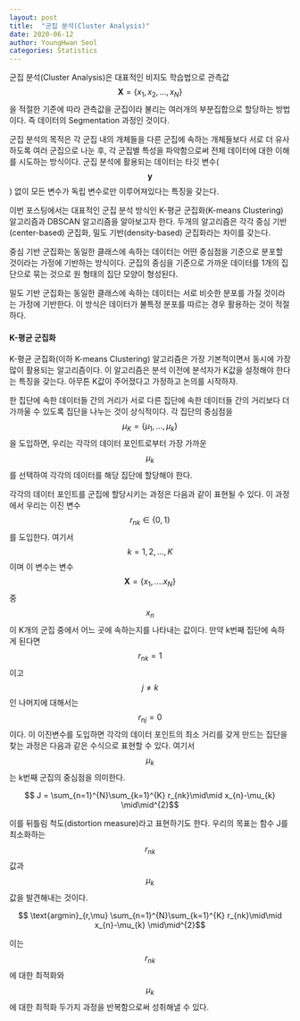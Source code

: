 ```yaml
---
layout: post
title:  "군집 분석(Cluster Analysis)"
date: 2020-06-12
author: YoungHwan Seol
categories: Statistics
---
```


군집 분석(Cluster Analysis)은 대표적인 비지도 학습법으로 관측값 $$\mathbf{X} = \{x_{1},x_{2},...,x_{N}\} $$ 을 적절한 기준에 따라 관측값을 군집이라 불리는 여러개의 부분집합으로 할당하는 방법이다. 즉 데이터의 Segmentation 과정인 것이다.

군집 분석의 목적은 각 군집 내의 개체들을 다른 군집에 속하는 개체들보다 서로 더 유사하도록 여러 군집으로 나눈 후, 각 군집별 특성을 파악함으로써 전체 데이터에 대한 이해를 시도하는 방식이다. 군집 분석에 활용되는 데이터는 타깃 변수($$\mathbf{y}$$) 없이 모든 변수가 독립 변수로만 이루어져있다는 특징을 갖는다.

이번 포스팅에서는 대표적인 군집 분석 방식인 K-평균 군집화(K-means Clustering) 알고리즘과 DBSCAN 알고리즘을 알아보고자 한다. 두개의 알고리즘은 각각 중심 기반(center-based) 군집화, 밀도 기반(density-based) 군집화라는 차이를 갖는다.

중심 기반 군집화는 동일한 클래스에 속하는 데이터는 어떤 중심점을 기준으로 분포할 것이라는 가정에 기반하는 방식이다. 군집의 중심을 기준으로 가까운 데이터를 1개의 집단으로 묶는 것으로 원 형태의 집단 모양이 형성된다.

밀도 기반 군집화는 동일한 클래스에 속하는 데이터는 서로 비슷한 분포를 가질 것이라는 가정에 기반한다. 이 방식은 데이터가 불특정 분포를 따르는 경우 활용하는 것이 적절하다.

#### K-평균 군집화

K-평균 군집화(이하 K-means Clustering) 알고리즘은 가장 기본적이면서 동시에 가장 많이 활용되는 알고리즘이다. 이 알고리즘은 분석 이전에 분석자가 K값을 설정해야 한다는 특징을 갖는다. 아무튼 K값이 주어졌다고 가정하고 논의를 시작하자.

한 집단에 속한 데이터들 간의 거리가 서로 다른 집단에 속한 데이터들 간의 거리보다 더 가까울 수 있도록 집단을 나누는 것이 상식적이다. 각 집단의 중심점을 $$\mu_{K} = \{\mu_{1},...,\mu_{k}\}$$ 을 도입하면, 우리는 각각의 데이터 포인트로부터 가장 가까운 $$\mu_{k}$$ 를 선택하여 각각의 데이터를 해당 집단에 할당해야 한다.

각각의 데이터 포인트를 군집에 할당시키는 과정은 다음과 같이 표현될 수 있다. 이 과정에서 우리는 이진 변수 $$r_{nk} \in \{0,1\}$$ 를 도입한다. 여기서 $$k = 1,2,...,K $$이며 이 변수는 변수 $$\mathbf{X}=\{x_{1},....x_{N}\}$$ 중 $$x_{n}$$ 이 K개의 군집 중에서 어느 곳에 속하는지를 나타내는 값이다. 만약 k번째 집단에 속하게 된다면 $$r_{nk} = 1$$ 이고 $$j \neq k$$인 나머지에 대해서는 $$r_{nj} = 0 $$ 이다. 이 이진변수를 도입하면 각각의 데이터 포인트의 최소 거리를 갖게 만드는 집단을 찾는 과정은 다음과 같은 수식으로 표현할 수 있다. 여기서 $$\mu_{k}$$ 는 k번째 군집의 중심점을 의미한다.

$$ J = \sum_{n=1}^{N}\sum_{k=1}^{K} r_{nk}\mid\mid x_{n}-\mu_{k} \mid\mid^{2}$$

이를 뒤틀림 척도(distortion measure)라고 표현하기도 한다. 우리의 목표는 함수 J를 최소화하는 $$r_{nk}$$ 값과 $$\mu_{k}$$ 값을 발견해내는 것이다.

$$ \text{argmin}_{r,\mu} \sum_{n=1}^{N}\sum_{k=1}^{K} r_{nk}\mid\mid x_{n}-\mu_{k} \mid\mid^{2}$$

이는 $$r_{nk}$$에 대한 최적화와 $$\mu_{k}$$ 에 대한 최적화 두가지 과정을 반복함으로써 성취해낼 수 있다. 

